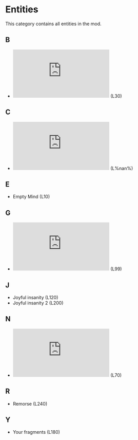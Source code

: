 # Entities

This category contains all entities in the mod.

## B
- ![Beast](https://github.com/Redstel/Lunar-rooms-wiki/blob/main/Beast.md) (L30)

## C
- ![Code Fragments](https://github.com/Redstel/Lunar-rooms-wiki/blob/main/CodeFragments.md)
(L%nan%)

## E
- Empty Mind (L10)

## G
- ![Gluttenous Cranium](https://github.com/Redstel/Lunar-rooms-wiki/blob/main/GluttenousCranium.md) (L99)
  
## J
- Joyful insanity (L120)
- Joyful insanity 2 (L200)

## N
- ![Noturn Cannibal](https://github.com/Redstel/Lunar-rooms-wiki/blob/main/NoturnalCannibal.md) (L70)


## R
- Remorse (L240)

## Y
- Your fragments (L180)
